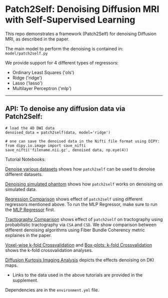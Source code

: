 # Patch2Self: Denoising Diffusion MRI with Self-Supervised Learning

This repo demonstrates a framework (Patch2Self) for denoising Diffusion MRI, as described in the paper. 

The main model to perform the denoising is contained in: 
`model/patch2self.py`

We provide support for 4 different types of regressors: 
- Ordinary Least Squares ('ols')
- Ridge ('ridge')
- Lasso ('lasso')
- Multilayer Perceptron ('mlp')
***

## API: To denoise any diffusion data via Patch2Self:
```
# load the 4D DWI data 
denoised_data = patch2self(data, model='ridge')

# one can save the denoised data in the Nifti file format using DIPY:
from dipy.io.image import save_nifti
save_nifti('filename.nii.gz', denoised data, np.eye(4))
```
Tutorial Notebooks:

[Denoise various datasets](notebooks/Denoise_Various_Data.ipynb) shows how `patch2self` can be used to denoise different datasets. 

[Denoising simulated phantom](notebooks/Phantom_Denoising.ipynb) shows how `patch2self` works on denoising on simulated data. 

[Regression Comparison](notebooks/Regression_Comparison.ipynb) shows effect of `patch2self` using different regressors mentioned above. To run the MLP Regressor, make sure to run the [MLP Regressor](notebooks/Regression_MLP.ipynb) first.

[Tractography Comparison](notebooks/Tracking_FiberBundleCoherency.ipynb) shows effect of `patch2self` on tractography using probabilistic tractography via `CSA` and `CSD`. We show comparison between different denoising algorithms using Fiber Bundle Coherency metric explaines in the paper.

[Voxel-wise k-fold Crossvalidation](notebooks/voxel_k-fold_crossvalidation.ipynb) and [Box-plots: k-fold Crossvalidation](notebooks/R2_K-Fold_Box_Plots.ipynb) shows the k-fold crossvalidation analyses. 

[Diffusion Kurtosis Imaging Analysis](notebooks/DKI_Effects_Denoising.ipynb) depicts the effects denoising on DKI maps. 

- Links to the data used in the above tutorials are provided in the supplement.

Dependencies are in the `environment.yml` file.
